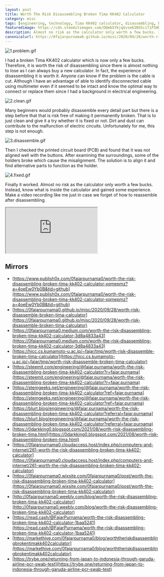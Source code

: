 ```yaml
---
layout: post
title: Worth The Risk Disassembling Broken Tima KK402 Calculator
category: misc
tags: [engineering, technology, Tima KK402 calculator, disassembling, broken]
featuredimage: https://cdn.steemitimages.com/DQmbSYkjqGvse61NS5ciTiP1HDoXCMd2JihU83ZSGeCpqKc/2.clean.gif
description: Almost no risk as the calculator only worth a few bucks. Instead, fixed it, know what is inside the calculator and gained some experience.
canonicalurl: https://0fajarpurnama0.github.io/misc/2020/09/28/worth-risk-disassemble-broken-tima-calculator
---
```

![1.problem.gif](https://images.hive.blog/DQmRD99X3t61QRmTYsaZRxEZRKt87jPAv97J6Ui5jpHskjd/1.problem.gif)

I had a broken Tima KK402 calculator which is now only a few bucks. Therefore, it is worth the risk of disassembling since there is almost nothing to lose as I can always buy a new calculator. In fact, the experience of disassembling it is worth it. Anyone can know if the problem is the cable is cut. Although I have an advantage of able to identify disconnected cable using multimeter even if it seemed to be intact and know the optimal way to connect or replace them since I had a background in electrical engineering.

![2.clean.gif](https://images.hive.blog/DQmbSYkjqGvse61NS5ciTiP1HDoXCMd2JihU83ZSGeCpqKc/2.clean.gif)

Many beginners would probably disassemble every detail part but there is a step before that that is risk free of making it permanently broken. That is to just clean and give it a try whether it is fixed or not. Dirt and dust can contribute to the malfunction of electric circuits. Unfortunately for me, this step is not enough.

![3.disassemble.gif](https://images.hive.blog/DQmc3W15MqqAQmnPKW9LDosiLaCzG9CRyTGUbaTF2dqSo6f/3.disassemble.gif)

Then I checked the printed circuit board (PCB) and found that it was not aligned well with the buttons. After examining the surroundings, some of the holders broke which cause the misalignment. The solution is to align it and find alternative parts to function as the holder.

![4.fixed.gif](https://images.hive.blog/DQmb7wC5Gvof53xKY7GLX1tppTX5jhg8YUMSmMRytofeVdM/4.fixed.gif)

Finally it worked. Almost no risk as the calculator only worth a few bucks. Instead, know what is inside the calculator and gained some experience. Make a video recording like me just in case we forget of how to reassemble after disassembling.

<div class="video-container"><iframe id="lbry-iframe" src="https://odysee.com/$/embed/small-fix-tima-kk402-calculator/6182c93b4b41256e13c32580d0ce5f51d7a5c7c7?r=3d7ZW5UpcdkTg5z2pHsSN8E5WRA5k5AX" allowfullscreen></iframe></div>

## Mirrors

*   [https://www.publish0x.com/0fajarpurnama0/worth-the-risk-disassembling-broken-tima-kk402-calculator-xqmepmz?a=4oeEw0Yb0B&tid=github](https://www.publish0x.com/0fajarpurnama0/worth-the-risk-disassembling-broken-tima-kk402-calculator-xqmepmz?a=4oeEw0Yb0B&tid=github)
*   [https://0fajarpurnama0.github.io/misc/2020/09/28/worth-risk-disassemble-broken-tima-calculator](https://0fajarpurnama0.github.io/misc/2020/09/28/worth-risk-disassemble-broken-tima-calculator)
*   [https://0fajarpurnama0.medium.com/worth-the-risk-disassembling-broken-tima-kk402-calculator-3d8a4833a43](https://0fajarpurnama0.medium.com/worth-the-risk-disassembling-broken-tima-kk402-calculator-3d8a4833a43)
*   [https://hicc.cs.kumamoto-u.ac.jp/~fajar/tmp/worth-risk-disassemble-broken-tima-calculator](https://hicc.cs.kumamoto-u.ac.jp/~fajar/tmp/worth-risk-disassemble-broken-tima-calculator)
*   [https://steemit.com/engineering/@fajar.purnama/worth-the-risk-disassembling-broken-tima-kk402-calculator?r=fajar.purnama](https://steemit.com/engineering/@fajar.purnama/worth-the-risk-disassembling-broken-tima-kk402-calculator?r=fajar.purnama)
*   [https://stemgeeks.net/engineering/@fajar.purnama/worth-the-risk-disassembling-broken-tima-kk402-calculator?ref=fajar.purnama](https://stemgeeks.net/engineering/@fajar.purnama/worth-the-risk-disassembling-broken-tima-kk402-calculator?ref=fajar.purnama)
*   [https://blurt.blog/engineering/@fajar.purnama/worth-the-risk-disassembling-broken-tima-kk402-calculator?referral=fajar.purnama](https://blurt.blog/engineering/@fajar.purnama/worth-the-risk-disassembling-broken-tima-kk402-calculator?referral=fajar.purnama)
*   [https://0darkking0.blogspot.com/2021/08/worth-risk-disassembling-broken-tima.html](https://0darkking0.blogspot.com/2021/08/worth-risk-disassembling-broken-tima.html)
*   [https://0fajarpurnama0.cloudaccess.host/index.php/computers-and-internet/261-worth-the-risk-disassembling-broken-tima-kk402-calculator](https://0fajarpurnama0.cloudaccess.host/index.php/computers-and-internet/261-worth-the-risk-disassembling-broken-tima-kk402-calculator)
*   [https://0fajarpurnama0.wixsite.com/0fajarpurnama0/post/worth-the-risk-disassembling-broken-tima-kk402-calculator](https://0fajarpurnama0.wixsite.com/0fajarpurnama0/post/worth-the-risk-disassembling-broken-tima-kk402-calculator)
*   [http://0fajarpurnama0.weebly.com/blog/worth-the-risk-disassembling-broken-tima-kk402-calculator](http://0fajarpurnama0.weebly.com/blog/worth-the-risk-disassembling-broken-tima-kk402-calculator)
*   [https://read.cash/@FajarPurnama/worth-the-risk-disassembling-broken-tima-kk402-calculator-1baa5241](https://read.cash/@FajarPurnama/worth-the-risk-disassembling-broken-tima-kk402-calculator-1baa5241)
*   [https://markethive.com/0fajarpurnama0/blog/worththeriskdisassemblingbrokentimakk402calculator](https://markethive.com/0fajarpurnama0/blog/worththeriskdisassemblingbrokentimakk402calculator)
*   [https://trybe.one/returning-from-japan-to-indonesia-through-garuda-airline-pcr-swab-test](https://trybe.one/returning-from-japan-to-indonesia-through-garuda-airline-pcr-swab-test)